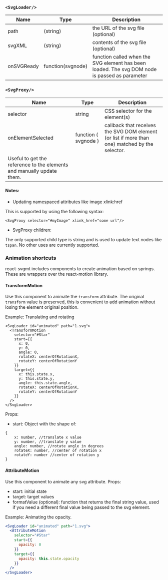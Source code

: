 ### `<SvgLoader/>`

| Name       | Type              | Description                                                                                   |
| ---------- | ----------------- | --------------------------------------------------------------------------------------------- |
| path       | (string)          | the URL of the svg file (optional)                                                            |
| svgXML     | (string)          | contents of the svg file (optional)                                                           |
| onSVGReady | function(svgnode) | function called when the SVG element has been loaded. The svg DOM node is passed as parameter |

### `<SvgProxy/>`

| Name                                                                  | Type                 | Description                                                                                    |
| --------------------------------------------------------------------- | -------------------- | ---------------------------------------------------------------------------------------------- |
| selector                                                              | string               | CSS selector for the element(s)                                                                |
| onElementSelected                                                     | function ( svgnode ) | callback that receives the SVG DOM element (or list if more than one) matched by the selector. |
| Useful to get the reference to the elements and manually update them. |

#### Notes:

* Updating namespaced attributes like image xlink:href

This is supported by using the following syntax:

```
<SvgProxy selector="#myImage" xlink_href="some url"/>
```

* SvgProxy children:

The only supported child type is string and is used to update
text nodes like `tspan`. No other uses are currently supported.

### Animation shortcuts

react-svgmt includes components to create animation based on springs.
These are wrappers over the react-motion library.

#### TransformMotion

Use this component to animate the `transform` attribute.
The original `transform` value is preserved, this is convenient
to add animation without losing the element original position.

Example: Translating and rotating

```
<SvgLoader id="animated" path="1.svg">
  <TransformMotion
    selector="#Star"
    start={{
      x: 0,
      y: 0,
      angle: 0,
      rotateX: centerOfRotationX,
      rotateY: centerOfRotationY
    }}
    target={{
      x: this.state.x,
      y: this.state.y,
      angle: this.state.angle,
      rotateX: centerOfRotationX,
      rotateY: centerOfRotationY
    }}
  />
</SvgLoader>
```

Props:

- start: Object with the shape of:

```
{
    x: number, //translate x value
    y: number, //translate y value
    angle: number, //rotate angle in degrees
    rotateX: number, //center of rotation x
    rotateY: number //center of rotation y
}
```

#### AttributeMotion

Use this component to animate any svg attribute.
Props:

* start: initial state
* target: target values
* formatValue (optional): function that returns the final string value, used if you need a different final value being passed to the svg element.

Example: Animating the opacity.

```jsx
<SvgLoader id="animated" path="1.svg">
  <AttributeMotion
    selector="#Star"
    start={{
      opacity: 0
    }}
    target={{
      opacity: this.state.opacity
    }}
  />
</SvgLoader>
```
